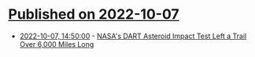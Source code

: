 # [Published on 2022-10-07](index.md)

* [2022-10-07, 14:50:00](https://soylentnews.org/article.pl?sid=22/10/06/1742205&from=rss) - [NASA's DART Asteroid Impact Test Left a Trail Over 6,000 Miles Long](https://soylentnews.org/article.pl?sid=22/10/06/1742205&from=rss)
